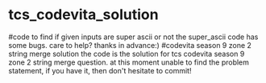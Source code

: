 # tcs_codevita_solution
#code to find if given inputs are super ascii or not
the super_ascii code has some bugs. care to help? thanks in advance:)
#codevita season 9 zone 2 string merge solution
the code is the solution for tcs codevita season 9 zone 2 string merge question.
at this moment unable to find the problem statement, if you have it, then don't hesitate to commit!

